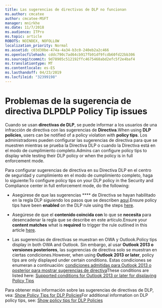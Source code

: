 ```yaml
---
title: Las sugerencias de directivas de DLP no funcionan
ms.author: cmcatee
author: cmcatee-MSFT
manager: mnirkhe
ms.date: 11/7/2018
ms.audience: ITPro
ms.topic: article
ROBOTS: NOINDEX, NOFOLLOW
localization_priority: Normal
ms.assetid: c03d30be-474a-4a34-b3c0-240eb2a2c466
ms.openlocfilehash: cddc790c7ad64cb917fb91df9fcdb60fd22bb306
ms.sourcegitcommit: 9d78905c512192ffc4675468abd2efc5f2e4baf4
ms.translationtype: MT
ms.contentlocale: es-ES
ms.lasthandoff: 04/23/2019
ms.locfileid: "32399198"
---
```

# <a name="dlp-policy-tip-issues"></a><span data-ttu-id="97690-102">Problemas de la sugerencia de directiva DLP</span><span class="sxs-lookup"><span data-stu-id="97690-102">DLP Policy Tip issues</span></span>

<span data-ttu-id="97690-103">Cuando se usan **directivas de DLP**, se puede informar a los usuarios de una infracción de directiva con las sugerencias de **Directiva**.</span><span class="sxs-lookup"><span data-stu-id="97690-103">When using **DLP policies**, users can be notified of a policy violation with **policy tips**.</span></span> <span data-ttu-id="97690-104">Los administradores pueden configurar las sugerencias de directiva para que se muestren mientras se prueba la Directiva DLP o cuando la Directiva está en el modo de cumplimiento completo.</span><span class="sxs-lookup"><span data-stu-id="97690-104">Admins can configure policy tips to display while testing their DLP policy or when the policy is in full enforcement mode.</span></span> 
  
<span data-ttu-id="97690-105">Para configurar sugerencias de directiva en su Directiva DLP en el centro de seguridad y cumplimiento en el modo de cumplimiento completo, haga lo siguiente:</span><span class="sxs-lookup"><span data-stu-id="97690-105">To configure policy tips on your DLP policy in the Security and Compliance center in full enforcement mode, do the following:</span></span>
  
- <span data-ttu-id="97690-106">Asegúrese de que las sugerencias \*\*\*\* de Directiva se hayan habilitado en la regla DLP siguiendo los pasos que se describen [aquí](https://docs.microsoft.com/office365/securitycompliance/use-notifications-and-policy-tips).</span><span class="sxs-lookup"><span data-stu-id="97690-106">Ensure policy tips have been **enabled** on the DLP rule using the steps [here](https://docs.microsoft.com/office365/securitycompliance/use-notifications-and-policy-tips).</span></span>
    
- <span data-ttu-id="97690-107">Asegúrese de que el **contenido coincida con** lo que se **necesita** para desencadenar la regla que [](https://docs.microsoft.com/office365/securitycompliance/what-the-sensitive-information-types-look-for)se describe en este artículo.</span><span class="sxs-lookup"><span data-stu-id="97690-107">Ensure your **content matches** what is **required** to trigger the rule outlined in this article [here](https://docs.microsoft.com/office365/securitycompliance/what-the-sensitive-information-types-look-for).</span></span>
    
- <span data-ttu-id="97690-108">Las sugerencias de directivas se muestran en OWA y Outlook.</span><span class="sxs-lookup"><span data-stu-id="97690-108">Policy tips display in both OWA and Outlook.</span></span> <span data-ttu-id="97690-109">Sin embargo, al usar **Outlook 2013 o versiones posteriores**, las sugerencias de directiva solo se muestran en ciertas condiciones.</span><span class="sxs-lookup"><span data-stu-id="97690-109">However, when using **Outlook 2013 or later**, policy tips are only displayed under certain conditions.</span></span> <span data-ttu-id="97690-110">Estas condiciones se enumeran a continuación: [condiciones admitidas para Outlook 2013 o posterior para mostrar sugerencias de directiva](https://docs.microsoft.com/office365/securitycompliance/use-notifications-and-policy-tips#outlook-2013-and-later-supports-showing-policy-tips-for-only-some-conditions)</span><span class="sxs-lookup"><span data-stu-id="97690-110">These conditions are listed here: [Supported conditions for Outlook 2013 or later for displaying Policy Tips](https://docs.microsoft.com/office365/securitycompliance/use-notifications-and-policy-tips#outlook-2013-and-later-supports-showing-policy-tips-for-only-some-conditions)</span></span>
    
<span data-ttu-id="97690-111">Para obtener más información sobre las sugerencias de directivas de DLP, vea: [Show Policy Tips for DLP Policies](https://docs.microsoft.com/office365/securitycompliance/use-notifications-and-policy-tips)</span><span class="sxs-lookup"><span data-stu-id="97690-111">For additional information on DLP policy tips, see: [Show policy tips for DLP Policies](https://docs.microsoft.com/office365/securitycompliance/use-notifications-and-policy-tips)</span></span>
  


